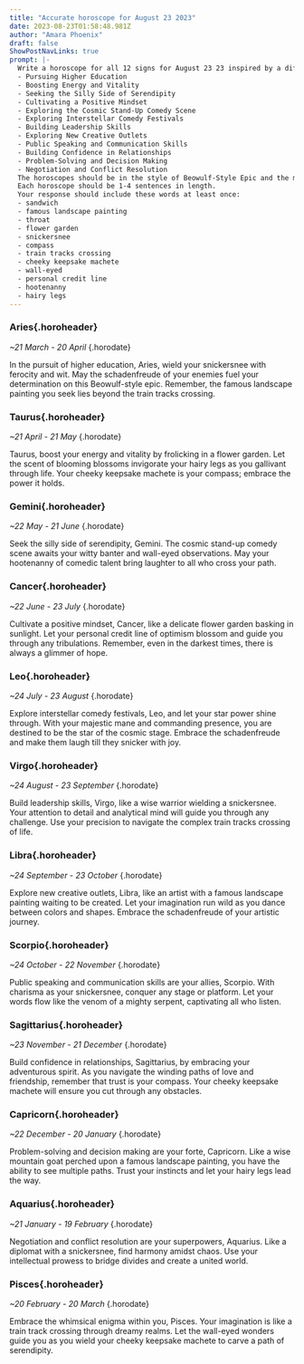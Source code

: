 ```yaml
---
title: "Accurate horoscope for August 23 2023"
date: 2023-08-23T01:58:48.981Z
author: "Amara Phoenix"
draft: false
ShowPostNavLinks: true
prompt: |-
  Write a horoscope for all 12 signs for August 23 23 inspired by a different focus for each. Ensure you do not include the focus in the response:
  - Pursuing Higher Education
  - Boosting Energy and Vitality
  - Seeking the Silly Side of Serendipity
  - Cultivating a Positive Mindset
  - Exploring the Cosmic Stand-Up Comedy Scene
  - Exploring Interstellar Comedy Festivals
  - Building Leadership Skills
  - Exploring New Creative Outlets
  - Public Speaking and Communication Skills
  - Building Confidence in Relationships
  - Problem-Solving and Decision Making
  - Negotiation and Conflict Resolution
  The horoscopes should be in the style of Beowulf-Style Epic and the mood of schadenfreude
  Each horoscope should be 1-4 sentences in length.
  Your response should include these words at least once:
  - sandwich
  - famous landscape painting
  - throat
  - flower garden
  - snickersnee
  - compass
  - train tracks crossing
  - cheeky keepsake machete
  - wall-eyed
  - personal credit line
  - hootenanny
  - hairy legs
---
```


### Aries{.horoheader}

*~21 March - 20 April*
{.horodate}

In the pursuit of higher education, Aries, wield your snickersnee with ferocity and wit. May the schadenfreude of your enemies fuel your determination on this Beowulf-style epic. Remember, the famous landscape painting you seek lies beyond the train tracks crossing.


### Taurus{.horoheader}

*~21 April - 21 May*
{.horodate}

Taurus, boost your energy and vitality by frolicking in a flower garden. Let the scent of blooming blossoms invigorate your hairy legs as you gallivant through life. Your cheeky keepsake machete is your compass; embrace the power it holds.


### Gemini{.horoheader}

*~22 May - 21 June*
{.horodate}

Seek the silly side of serendipity, Gemini. The cosmic stand-up comedy scene awaits your witty banter and wall-eyed observations. May your hootenanny of comedic talent bring laughter to all who cross your path.


### Cancer{.horoheader}

*~22 June - 23 July*
{.horodate}

Cultivate a positive mindset, Cancer, like a delicate flower garden basking in sunlight. Let your personal credit line of optimism blossom and guide you through any tribulations. Remember, even in the darkest times, there is always a glimmer of hope.


### Leo{.horoheader}

*~24 July - 23 August*
{.horodate}

Explore interstellar comedy festivals, Leo, and let your star power shine through. With your majestic mane and commanding presence, you are destined to be the star of the cosmic stage. Embrace the schadenfreude and make them laugh till they snicker with joy.


### Virgo{.horoheader}

*~24 August - 23 September*
{.horodate}

Build leadership skills, Virgo, like a wise warrior wielding a snickersnee. Your attention to detail and analytical mind will guide you through any challenge. Use your precision to navigate the complex train tracks crossing of life.


### Libra{.horoheader}

*~24 September - 23 October*
{.horodate}

Explore new creative outlets, Libra, like an artist with a famous landscape painting waiting to be created. Let your imagination run wild as you dance between colors and shapes. Embrace the schadenfreude of your artistic journey.


### Scorpio{.horoheader}

*~24 October - 22 November*
{.horodate}

Public speaking and communication skills are your allies, Scorpio. With charisma as your snickersnee, conquer any stage or platform. Let your words flow like the venom of a mighty serpent, captivating all who listen.


### Sagittarius{.horoheader}

*~23 November - 21 December*
{.horodate}

Build confidence in relationships, Sagittarius, by embracing your adventurous spirit. As you navigate the winding paths of love and friendship, remember that trust is your compass. Your cheeky keepsake machete will ensure you cut through any obstacles.


### Capricorn{.horoheader}

*~22 December - 20 January*
{.horodate}

Problem-solving and decision making are your forte, Capricorn. Like a wise mountain goat perched upon a famous landscape painting, you have the ability to see multiple paths. Trust your instincts and let your hairy legs lead the way.


### Aquarius{.horoheader}

*~21 January - 19 February*
{.horodate}

Negotiation and conflict resolution are your superpowers, Aquarius. Like a diplomat with a snickersnee, find harmony amidst chaos. Use your intellectual prowess to bridge divides and create a united world.


### Pisces{.horoheader}

*~20 February - 20 March*
{.horodate}

Embrace the whimsical enigma within you, Pisces. Your imagination is like a train track crossing through dreamy realms. Let the wall-eyed wonders guide you as you wield your cheeky keepsake machete to carve a path of serendipity.

